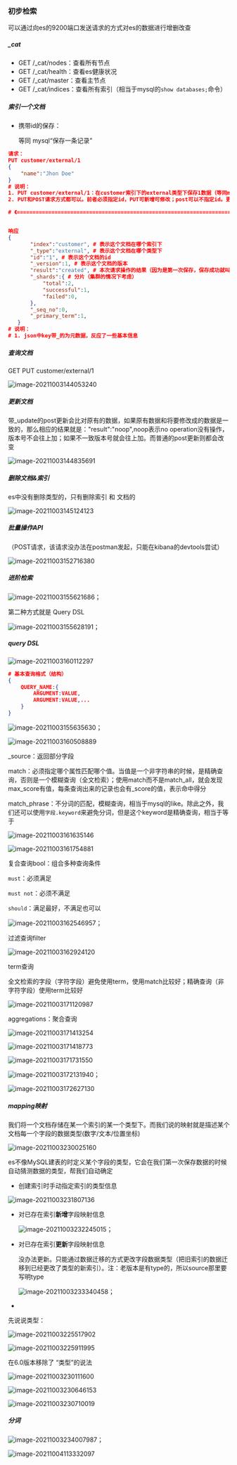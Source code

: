 ### 初步检索

可以通过向es的9200端口发送请求的方式对es的数据进行增删改查

##### _cat

- GET /_cat/nodes：查看所有节点
- GET /_cat/health：查看es健康状况
- GET /_cat/master：查看主节点
- GET /_cat/indices：查看所有索引（相当于mysql的`show databases;`命令）

##### 索引一个文档

- 携带id的保存：

  等同 mysql“保存一条记录”

``` json
请求：
PUT customer/external/1
{
    "name":"Jhon Doe"
}
# 说明：
1. PUT customer/external/1：在customer索引下的external类型下保存1数据（等同mysql“：在customer库中的external表保存1号数据”）；这里的1号数据是指这个es文档`{"name":"Jhon Doe"}`，（es的所有数据都是以json格式存储的）
2. PUT和POST请求方式都可以。前者必须指定id，PUT可新增可修改；post可以不指定id。更新操作会改变版本号version

# 《======================================================================================================》


响应 
{
       "index":"customer", # 表示这个文档在哪个索引下
       "_type":"external", # 表示这个文档在哪个类型下
       "id":"1", # 表示这个文档的id
       "_version":1, # 表示这个文档的版本
       "result":"created", # 本次请求操作的结果（因为是第一次保存，保存成功就叫created，第二次操作成功则为updated）
       "_shards":{ # 分片（集群的情况下考虑）
           "total":2,
           "successful":1,
           "failed":0,
       },
       "_seq_no":0,  
       "_primary_term":1,
   }
# 说明：
# 1. json中key带_的为元数据，反应了一些基本信息 
```



##### 查询文档

GET PUT customer/external/1

![image-20211003144053240](basic.assets/image-20211003144053240.png)



##### 更新文档

带_update的post更新会比对原有的数据，如果原有数据和将要修改成的数据是一致的，那么相应的结果就是："result":"noop",noop表示no operation没有操作，版本号不会往上加；如果不一致版本号就会往上加。而普通的post更新则都会改变

![image-20211003144835691](basic.assets/image-20211003144835691.png)



##### 删除文档&索引

es中没有删除类型的，只有删除索引 和 文档的

![image-20211003145124123](basic.assets/image-20211003145124123.png)



##### 批量操作API

（POST请求，该请求没办法在postman发起，只能在kibana的devtools尝试）

![image-20211003152716380](basic.assets/image-20211003152716380.png)



##### 进阶检索

![image-20211003155621686](basic.assets/image-20211003155621686.png)；

第二种方式就是 Query DSL

![image-20211003155628191](basic.assets/image-20211003155628191.png)；

##### query DSL

![image-20211003160112297](basic.assets/image-20211003160112297.png)



```json
# 基本查询格式（结构）
{
    QUERY_NAME:{
        ARGUMENT:VALUE,
        ARGUMENT:VALUE,...
    }
}
```





![image-20211003155635630](basic.assets/image-20211003155635630.png)；

![image-20211003160508889](basic.assets/image-20211003160508889.png)

_source：返回部分字段

match：必须指定哪个属性匹配哪个值。当值是一个非字符串的时候，是精确查询，否则是一个模糊查询（全文检索）；使用match而不是match_all，就会发现max_score有值，每条查询出来的记录也会有_score的值，表示命中得分

match_phrase：不分词的匹配，模糊查询，相当于mysql的like。除此之外，我们还可以使用`字段.keyword`来避免分词，但是这个keyword是精确查询，相当于等于

![image-20211003161635146](basic.assets/image-20211003161635146.png)



![image-20211003161754881](basic.assets/image-20211003161754881.png)



复合查询bool：组合多种查询条件

`must`：必须满足

`must not`：必须不满足

`should`：满足最好，不满足也可以

![image-20211003162546957](basic.assets/image-20211003162546957.png)；



过滤查询filter

![image-20211003162924120](basic.assets/image-20211003162924120.png)



term查询

全文检索的字段（字符字段）避免使用term，使用match比较好；精确查询（非字符字段）使用term比较好

![image-20211003171120987](basic.assets/image-20211003171120987.png)



aggregations：聚合查询

![image-20211003171413254](basic.assets/image-20211003171413254.png)



![image-20211003171418773](basic.assets/image-20211003171418773.png)



![image-20211003171731550](basic.assets/image-20211003171731550.png)



![image-20211003172131940](basic.assets/image-20211003172131940.png)；



![image-20211003172627130](basic.assets/image-20211003172627130.png)







##### mapping映射

我们将一个文档存储在某一个索引的某一个类型下。而我们说的映射就是描述某个文档每一个字段的数据类型(数字/文本/位置坐标)

![image-20211003230025160](basic.assets/image-20211003230025160.png)

es不像MySQL建表的时定义某个字段的类型，它会在我们第一次保存数据的时候自动猜测数据的类型，帮我们自动确定

- 创建索引时手动指定索引的类型信息

![image-20211003231807136](basic.assets/image-20211003231807136.png)



- 对已存在索引**新增**字段映射信息

  ![image-20211003232245015](basic.assets/image-20211003232245015.png)；

- 对已存在索引**更新**字段映射信息

  没办法更新。只能通过数据迁移的方式更改字段数据类型（把旧索引的数据迁移到已经更改了类型的新索引）。注：老版本是有type的，所以source那里要写明type

  ![image-20211003233340458](basic.assets/image-20211003233340458.png)；

- 



先说说类型：

![image-20211003225517902](basic.assets/image-20211003225517902.png)

![image-20211003225911995](basic.assets/image-20211003225911995.png)





在6.0版本移除了 “类型”的说法

![image-20211003230111600](basic.assets/image-20211003230111600.png)

![image-20211003230646153](basic.assets/image-20211003230646153.png)

![image-20211003230710019](basic.assets/image-20211003230710019.png)



##### 分词

![image-20211003234007987](basic.assets/image-20211003234007987.png)；



![image-20211004113332097](basic.assets/image-20211004113332097.png)

















